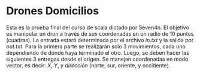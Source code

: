 # Drones Domicilios
Esta es la prueba final del curso de scala dictado por Seven4n. 
El objetivo es manipular un dron a través de sus coordenadas en un radio de 10 puntos (cuadras).
La entrada estará determinada por el archivo _*in.txt*_ y la salida por _*out.txt*_.
Para la primera parte se realizarán solo 3 movimientos, cada uno dependiendo de dónde haya terminado el otro. Luego, se deben hacer las siguientes 3 entregas desde el origen.
Se manejan coordenadas en modo vector, es decir: _X_, _Y_, y _dirección_ (norte, sur, oriente, y occidente).


